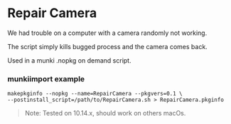 # Repair Camera

We had trouble on a computer with a camera randomly not working.

The script simply kills bugged process and the camera comes back. 

Used in a munki .nopkg on demand script.

### munkiimport example

```
makepkginfo --nopkg --name=RepairCamera --pkgvers=0.1 \
--postinstall_script=/path/to/RepairCamera.sh > RepairCamera.pkginfo
```


> Note: Tested on 10.14.x, should work on others macOs.
